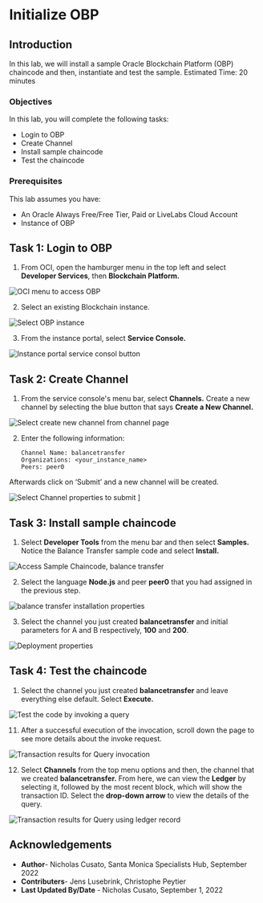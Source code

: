 # Initialize OBP

## Introduction

In this lab, we will install a sample Oracle Blockchain Platform (OBP) chaincode and then, instantiate and test the sample. 
Estimated Time: 20 minutes


### Objectives

In this lab, you will complete the following tasks:

- Login to OBP
- Create Channel
- Install sample chaincode
- Test the chaincode

### Prerequisites

This lab assumes you have:
- An Oracle Always Free/Free Tier, Paid or LiveLabs Cloud Account
- Instance of OBP 

## Task 1: Login to OBP

1. From OCI, open the hamburger menu in the top left and select **Developer Services**, then **Blockchain Platform.** 

![OCI menu to access OBP](images/access-obp.png) 

2. Select an existing Blockchain instance.

![Select OBP instance](images/select-obp-instance.png) 

3. From the instance portal, select **Service Console.**

![Instance portal service consol button](images/instance-portal.png) 

## Task 2: Create Channel 

1. From the service console's menu bar, select **Channels.** Create a new channel by selecting the blue button that says **Create a New Channel.**

![Select create new channel from channel page](images/new-channel.png) 

2. Enter the following information:
   
    ```
    Channel Name: balancetransfer
    Organizations: <your_instance_name>
    Peers: peer0
    ```
Afterwards click on ‘Submit’ and a new channel will be created.

![Select Channel properties to submit](images/channel-properties.png) ]

## Task 3: Install sample chaincode

1. Select **Developer Tools** from the menu bar and then select **Samples.** Notice the Balance Transfer sample code and select **Install.**

![Access Sample Chaincode, balance transfer](images/install-balance-transfer.png) 

2. Select the language **Node.js** and peer **peer0** that you had assigned in the previous step.

![balance transfer installation properties](images/install-bt-properties.png) 

3. Select the channel you just created **balancetransfer** and initial parameters for A and B respectively, **100** and **200**.

![Deployment properties](images/deploy-chaincode-properties.png) 

## Task 4: Test the chaincode

1. Select the channel you just created **balancetransfer** and leave everything else default. Select **Execute.**

![Test the code by invoking a query](images/invoke-query.png) 

11. After a successful execution of the invocation, scroll down the page to see more details about the invoke request.

![Transaction results for Query invocation](images/transaction-results.png) 

12. Select **Channels** from the top menu options and then, the channel that we created **balancetransfer.** From here, we can view the **Ledger** by selecting it, followed by the most recent block, which will show the transaction ID. Select the **drop-down arrow** to view the details of the query.

![Transaction results for Query using ledger record](images/ledger-transaction.png) 

## Acknowledgements

- **Author**- Nicholas Cusato, Santa Monica Specialists Hub, September 2022
- **Contributers**- Jens Lusebrink, Christophe Peytier
- **Last Updated By/Date** - Nicholas Cusato, September 1, 2022